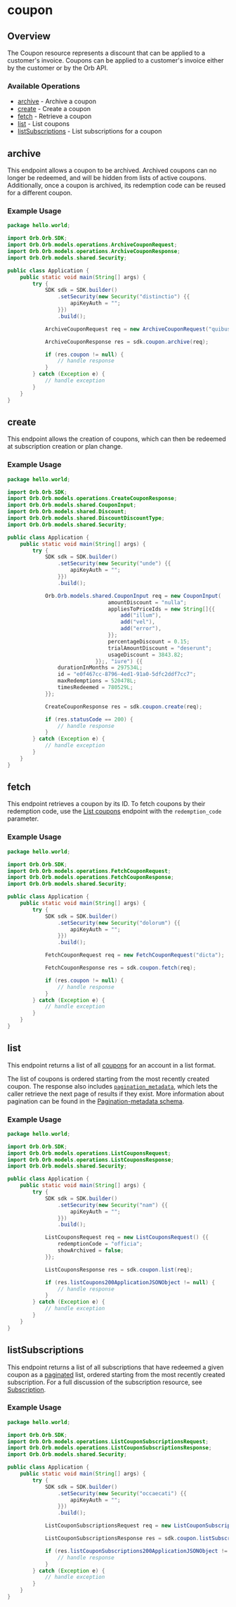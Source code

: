 # coupon

## Overview

The Coupon resource represents a discount that can be applied to a customer's invoice. Coupons can be applied to a customer's invoice either by the customer or by the Orb API.

### Available Operations

* [archive](#archive) - Archive a coupon
* [create](#create) - Create a coupon
* [fetch](#fetch) - Retrieve a coupon
* [list](#list) - List coupons
* [listSubscriptions](#listsubscriptions) - List subscriptions for a coupon

## archive

This endpoint allows a coupon to be archived. Archived coupons can no longer be redeemed, and will be hidden from lists of active coupons. Additionally, once a coupon is archived, its redemption code can be reused for a different coupon.

### Example Usage

```java
package hello.world;

import Orb.Orb.SDK;
import Orb.Orb.models.operations.ArchiveCouponRequest;
import Orb.Orb.models.operations.ArchiveCouponResponse;
import Orb.Orb.models.shared.Security;

public class Application {
    public static void main(String[] args) {
        try {
            SDK sdk = SDK.builder()
                .setSecurity(new Security("distinctio") {{
                    apiKeyAuth = "";
                }})
                .build();

            ArchiveCouponRequest req = new ArchiveCouponRequest("quibusdam");            

            ArchiveCouponResponse res = sdk.coupon.archive(req);

            if (res.coupon != null) {
                // handle response
            }
        } catch (Exception e) {
            // handle exception
        }
    }
}
```

## create

This endpoint allows the creation of coupons, which can then be redeemed at subscription creation or plan change.

### Example Usage

```java
package hello.world;

import Orb.Orb.SDK;
import Orb.Orb.models.operations.CreateCouponResponse;
import Orb.Orb.models.shared.CouponInput;
import Orb.Orb.models.shared.Discount;
import Orb.Orb.models.shared.DiscountDiscountType;
import Orb.Orb.models.shared.Security;

public class Application {
    public static void main(String[] args) {
        try {
            SDK sdk = SDK.builder()
                .setSecurity(new Security("unde") {{
                    apiKeyAuth = "";
                }})
                .build();

            Orb.Orb.models.shared.CouponInput req = new CouponInput(                new Discount(DiscountDiscountType.PERCENTAGE) {{
                                amountDiscount = "nulla";
                                appliesToPriceIds = new String[]{{
                                    add("illum"),
                                    add("vel"),
                                    add("error"),
                                }};
                                percentageDiscount = 0.15;
                                trialAmountDiscount = "deserunt";
                                usageDiscount = 3843.82;
                            }};, "iure") {{
                durationInMonths = 297534L;
                id = "e0f467cc-8796-4ed1-91a0-5dfc2ddf7cc7";
                maxRedemptions = 520478L;
                timesRedeemed = 780529L;
            }};            

            CreateCouponResponse res = sdk.coupon.create(req);

            if (res.statusCode == 200) {
                // handle response
            }
        } catch (Exception e) {
            // handle exception
        }
    }
}
```

## fetch

This endpoint retrieves a coupon by its ID. To fetch coupons by their redemption code, use the [List coupons](list-coupons) endpoint with the `redemption_code` parameter.

### Example Usage

```java
package hello.world;

import Orb.Orb.SDK;
import Orb.Orb.models.operations.FetchCouponRequest;
import Orb.Orb.models.operations.FetchCouponResponse;
import Orb.Orb.models.shared.Security;

public class Application {
    public static void main(String[] args) {
        try {
            SDK sdk = SDK.builder()
                .setSecurity(new Security("dolorum") {{
                    apiKeyAuth = "";
                }})
                .build();

            FetchCouponRequest req = new FetchCouponRequest("dicta");            

            FetchCouponResponse res = sdk.coupon.fetch(req);

            if (res.coupon != null) {
                // handle response
            }
        } catch (Exception e) {
            // handle exception
        }
    }
}
```

## list

This endpoint returns a list of all [coupons](../reference/Orb-API.json/components/schemas/Coupon) for an account in a list format. 

The list of coupons is ordered starting from the most recently created coupon. The response also includes [`pagination_metadata`](../api/pagination), which lets the caller retrieve the next page of results if they exist. More information about pagination can be found in the [Pagination-metadata schema](../reference/Orb-API.json/components/schemas/Pagination-metadata).

### Example Usage

```java
package hello.world;

import Orb.Orb.SDK;
import Orb.Orb.models.operations.ListCouponsRequest;
import Orb.Orb.models.operations.ListCouponsResponse;
import Orb.Orb.models.shared.Security;

public class Application {
    public static void main(String[] args) {
        try {
            SDK sdk = SDK.builder()
                .setSecurity(new Security("nam") {{
                    apiKeyAuth = "";
                }})
                .build();

            ListCouponsRequest req = new ListCouponsRequest() {{
                redemptionCode = "officia";
                showArchived = false;
            }};            

            ListCouponsResponse res = sdk.coupon.list(req);

            if (res.listCoupons200ApplicationJSONObject != null) {
                // handle response
            }
        } catch (Exception e) {
            // handle exception
        }
    }
}
```

## listSubscriptions

This endpoint returns a list of all subscriptions that have redeemed a given coupon as a [paginated](../api/pagination) list, ordered starting from the most recently created subscription. For a full discussion of the subscription resource, see [Subscription](../reference/Orb-API.json/components/schemas/Subscription).

### Example Usage

```java
package hello.world;

import Orb.Orb.SDK;
import Orb.Orb.models.operations.ListCouponSubscriptionsRequest;
import Orb.Orb.models.operations.ListCouponSubscriptionsResponse;
import Orb.Orb.models.shared.Security;

public class Application {
    public static void main(String[] args) {
        try {
            SDK sdk = SDK.builder()
                .setSecurity(new Security("occaecati") {{
                    apiKeyAuth = "";
                }})
                .build();

            ListCouponSubscriptionsRequest req = new ListCouponSubscriptionsRequest("fugit");            

            ListCouponSubscriptionsResponse res = sdk.coupon.listSubscriptions(req);

            if (res.listCouponSubscriptions200ApplicationJSONObject != null) {
                // handle response
            }
        } catch (Exception e) {
            // handle exception
        }
    }
}
```

